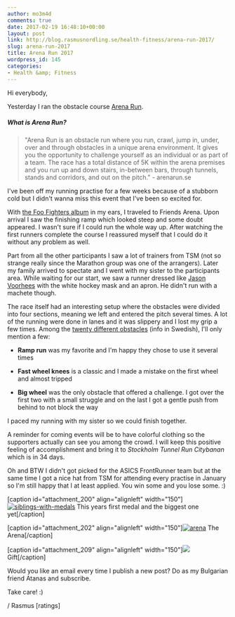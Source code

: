 ```yaml
---
author: mo3m4d
comments: true
date: 2017-02-19 16:48:10+00:00
layout: post
link: http://blog.rasmusnordling.se/health-fitness/arena-run-2017/
slug: arena-run-2017
title: Arena Run 2017
wordpress_id: 145
categories:
- Health &amp; Fitness
---
```


Hi everybody,

Yesterday I ran the obstacle course [Arena Run](https://arenarun.se/about-arena-run).



##### What is Arena Run?





<blockquote>"Arena Run is an obstacle run where you run, crawl, jump in, under, over and through obstacles in a unique arena environment. It gives you the opportunity to challenge yourself as an individual or as part of a team.
The race has a total distance of 5K within the arena premises and you run up and down stairs, in-between bars, through tunnels, stands and corridors, and out on the pitch." - arenarun.se<!-- more --></blockquote>



I've been off my running practise for a few weeks because of a stubborn cold but I didn't wanna miss this event that I've been so excited for.

With [the Foo Fighters album](https://en.wikipedia.org/wiki/Foo_Fighters_(album)) in my ears, I traveled to Friends Arena. Upon arrival I saw the finishing ramp which looked steep and some doubt appeared. I wasn't sure if I could run the whole way up. After watching the first runners complete the course I reassured myself that I could do it without any problem as well.

Part from all the other participants I saw a lot of trainers from TSM (not so strange really since the Marathon group was one of the arrangers).
Later my family arrived to spectate and I went with my sister to the participants area.
While waiting for our start, we saw a runner dressed like [Jason Voorhees](http://fridaythe13th.wikia.com/wiki/Jason_Voorhees) with the white hockey mask and an apron. He didn't run with a machete though.

The race itself had an interesting setup where the obstacles were divided into four sections, meaning we left and entered the pitch several times. A lot of the running were done in lanes and it was slippery and I lost my grip a few times.
Among the [twenty different obstacles](https://arenarun.se/banan) (info in Swedish), I'll only mention a few:




    
  * **Ramp run** was my favorite and I'm happy they chose to use it several times

    
  * **Fast wheel knees** is a classic and I made a mistake on the first wheel and almost tripped

    
  * **Big wheel** was the only obstacle that offered a challenge. I got over the first two with a small struggle and on the last I got a gentle push from behind to not block the way



I paced my running with my sister so we could finish together.

A reminder for coming events will be to have colorful clothing so the supporters actually can see you among the crowd.
I will keep this positive feeling of accomplishment and bring it to _Stockholm Tunnel Run Citybanan_ which is in 34 days.

Oh and BTW I didn't got picked for the ASICS FrontRunner team but at the same time I got a nice hat from TSM for attending every practise in January so I'm still happy that I at least applied. You win some and you lose some. :)

[caption id="attachment_200" align="alignleft" width="150"][![siblings-with-medals](http://blog.rasmusnordling.se/wp-content/uploads/2017/02/arena-run-150x150.jpg)](http://blog.rasmusnordling.se/wp-content/uploads/2017/02/arena-run.jpg) This years first medal and the biggest one yet[/caption]

[caption id="attachment_202" align="alignleft" width="150"][![arena](http://blog.rasmusnordling.se/wp-content/uploads/2017/02/arena-150x150.jpg)](http://blog.rasmusnordling.se/wp-content/uploads/2017/02/arena.jpg) The Arena[/caption]

[caption id="attachment_209" align="alignleft" width="150"][![](http://blog.rasmusnordling.se/wp-content/uploads/2017/02/hat-1-150x150.jpg)](http://blog.rasmusnordling.se/wp-content/uploads/2017/02/hat-1.jpg) Gift[/caption]











Would you like an email every time I publish a new post? Do as my Bulgarian friend Atanas and subscribe.

Take care! :)

/ Rasmus
[ratings]
